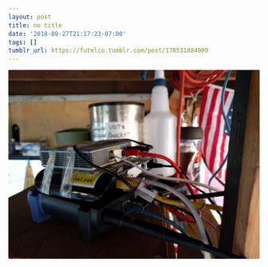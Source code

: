 ```yaml
---
layout: post
title: no title
date: '2018-09-27T21:17:23-07:00'
tags: []
tumblr_url: https://futelco.tumblr.com/post/178531884009
---
```

 ![](/images/blog/tumblr_pfqzwzeqyT1th5ccio1_1280.jpg)  
